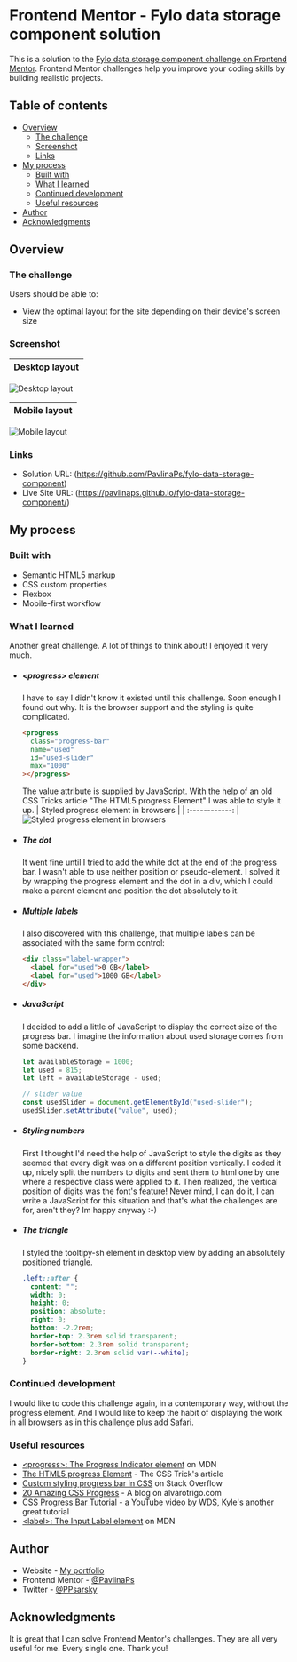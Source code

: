 # Frontend Mentor - Fylo data storage component solution

This is a solution to the [Fylo data storage component challenge on Frontend Mentor](https://www.frontendmentor.io/challenges/fylo-data-storage-component-1dZPRbV5n). Frontend Mentor challenges help you improve your coding skills by building realistic projects.

## Table of contents

- [Overview](#overview)
  - [The challenge](#the-challenge)
  - [Screenshot](#screenshot)
  - [Links](#links)
- [My process](#my-process)
  - [Built with](#built-with)
  - [What I learned](#what-i-learned)
  - [Continued development](#continued-development)
  - [Useful resources](#useful-resources)
- [Author](#author)
- [Acknowledgments](#acknowledgments)

## Overview

### The challenge

Users should be able to:

- View the optimal layout for the site depending on their device's screen size

### Screenshot

| Desktop layout |
| :------------: |

![Desktop layout](./screenshots/screenshot-desktop.jpg)

| Mobile layout |
| :-----------: |

![Mobile layout](./screenshots/screenshot-mobile.jpg)

### Links

- Solution URL: (https://github.com/PavlinaPs/fylo-data-storage-component)
- Live Site URL: (https://pavlinaps.github.io/fylo-data-storage-component/)

## My process

### Built with

- Semantic HTML5 markup
- CSS custom properties
- Flexbox
- Mobile-first workflow

### What I learned

Another great challenge. A lot of things to think about!
I enjoyed it very much.

- ##### \<progress> element

  I have to say I didn't know it existed until this challenge. Soon enough I found out why. It is the browser support and the styling is quite complicated.

  ```html
  <progress
    class="progress-bar"
    name="used"
    id="used-slider"
    max="1000"
  ></progress>
  ```

  The value attribute is supplied by JavaScript.
  With the help of an old CSS Tricks article "The HTML5 progress Element" I was able to style it up.
  | Styled progress element in browsers |
  | :------------: |
  ![Styled progress element in browsers](./screenshots/progress-bar-mobile-browsers.jpg)

- ##### The dot

  It went fine until I tried to add the white dot at the end of the progress bar. I wasn't able to use neither position or pseudo-element. I solved it by wrapping the progress element and the dot in a div, which I could make a parent element and position the dot absolutely to it.

- ##### Multiple labels

  I also discovered with this challenge, that multiple labels can be associated with the same form control:

  ```html
  <div class="label-wrapper">
    <label for="used">0 GB</label>
    <label for="used">1000 GB</label>
  </div>
  ```

- ##### JavaScript

  I decided to add a little of JavaScript to display the correct size of the progress bar. I imagine the information about used storage comes from some backend.

  ```js
  let availableStorage = 1000;
  let used = 815;
  let left = availableStorage - used;

  // slider value
  const usedSlider = document.getElementById("used-slider");
  usedSlider.setAttribute("value", used);
  ```

- ##### Styling numbers

  First I thought I'd need the help of JavaScript to style the digits as they seemed that every digit was on a different position vertically. I coded it up, nicely split the numbers to digits and sent them to html one by one where a respective class were applied to it.
  Then realized, the vertical position of digits was the font's feature! Never mind, I can do it, I can write a JavaScript for this situation and that's what the challenges are for, aren't they? Im happy anyway :-)

- ##### The triangle
  I styled the tooltipy-sh element in desktop view by adding an absolutely positioned triangle.
  ```css
  .left::after {
    content: "";
    width: 0;
    height: 0;
    position: absolute;
    right: 0;
    bottom: -2.2rem;
    border-top: 2.3rem solid transparent;
    border-bottom: 2.3rem solid transparent;
    border-right: 2.3rem solid var(--white);
  }
  ```

### Continued development

I would like to code this challenge again, in a contemporary way, without the progress element.
And I would like to keep the habit of displaying the work in all browsers as in this challenge plus add Safari.

### Useful resources

- [\<progress>: The Progress Indicator element](https://developer.mozilla.org/en-US/docs/Web/HTML/Element/progress) on MDN
- [The HTML5 progress Element](https://css-tricks.com/html5-progress-element/) - The CSS Trick's article
- [Custom styling progress bar in CSS](https://stackoverflow.com/questions/42290719/custom-styling-progress-bar-in-css) on Stack Overflow
- [20 Amazing CSS Progress](https://alvarotrigo.com/blog/progress-bar-css/) - A blog on alvarotrigo.com
- [CSS Progress Bar Tutorial](https://youtu.be/basf1lH1H-E) - a YouTube video by WDS, Kyle's another great tutorial
- [\<label>: The Input Label element](https://developer.mozilla.org/en-US/docs/Web/HTML/Element/label) on MDN

## Author

- Website - [My portfolio](https://pavlinaps.github.io/my-portfolio/)
- Frontend Mentor - [@PavlinaPs](https://www.frontendmentor.io/profile/PavlinaPs)
- Twitter - [@PPsarsky](https://www.twitter.com/PPsarsky)

## Acknowledgments

It is great that I can solve Frontend Mentor's challenges. They are all very useful for me. Every single one. Thank you!
